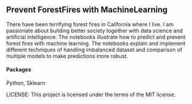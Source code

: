 ## Prevent ForestFires with MachineLearning

There have been terrifying forest fires in California where I live. I am passionate about building better society together with data science and artificial intelligence. The notebooks illustrate how to predict and prevent forest fires with machine learning. The notebooks explain and implement different techniques of handling imbalanced dataset and comparison of multiple models to make predictions more robust.

#### Packages
Python, Sklearn

LICENSE: This project is licensed under the terms of the MIT license.
